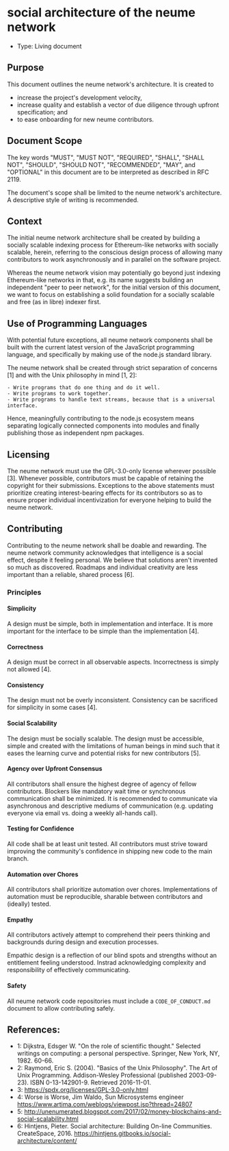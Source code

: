 # social architecture of the neume network

- Type: Living document

## Purpose

This document outlines the neume network's architecture. It is created to

- increase the project's development velocity,
- increase quality and establish a vector of due diligence through upfront
  specification; and
- to ease onboarding for new neume contributors.

## Document Scope

The key words "MUST", "MUST NOT", "REQUIRED", "SHALL", "SHALL NOT", "SHOULD",
"SHOULD NOT", "RECOMMENDED", "MAY", and "OPTIONAL" in this document are to be
interpreted as described in RFC 2119.

The document's scope shall be limited to the neume network's architecture. A
descriptive style of writing is recommended.

## Context

The initial neume network architecture shall be created by building a socially
scalable indexing process for Ethereum-like networks with socially scalable,
herein, referring to the conscious design process of allowing many contributors
to work asynchronously and in parallel on the software project.

Whereas the neume network vision may potentially go beyond just indexing
Ethereum-like networks in that, e.g. its name suggests building an independent
"peer to peer network", for the initial version of this document, we want to
focus on establishing a solid foundation for a socially scalable and free (as
in libre) indexer first.

## Use of Programming Languages

With potential future exceptions, all neume network components shall be built
with the current latest version of the JavaScript programming language, and
specifically by making use of the node.js standard library.

The neume network shall be created through strict separation of concerns [1]
and with the Unix philosophy in mind [1, 2]:

```
- Write programs that do one thing and do it well.
- Write programs to work together.
- Write programs to handle text streams, because that is a universal interface.
```

Hence, meaningfully contributing to the node.js ecosystem means separating
logically connected components into modules and finally publishing those as
independent npm packages.

## Licensing

The neume network must use the GPL-3.0-only license wherever possible [3].
Whenever possible, contributors must be capable of retaining the copyright for
their submissions. Exceptions to the above statements must prioritize creating
interest-bearing effects for its contributors so as to ensure proper individual
incentivization for everyone helping to build the neume network.

## Contributing

Contributing to the neume network shall be doable and rewarding. The neume
network community acknowledges that intelligence is a social effect, despite it
feeling personal. We believe that solutions aren't invented so much as
discovered. Roadmaps and individual creativity are less important than a
reliable, shared process [6].

### Principles

#### Simplicity

A design must be simple, both in implementation and interface. It is more
important for the interface to be simple than the implementation [4].

#### Correctness

A design must be correct in all observable aspects. Incorrectness is simply
not allowed [4].

#### Consistency

The design must not be overly inconsistent. Consistency can be sacrificed for
simplicity in some cases [4].

#### Social Scalability

The design must be socially scalable. The design must be accessible, simple and
created with the limitations of human beings in mind such that it eases the
learning curve and potential risks for new contributors [5].

#### Agency over Upfront Consensus

All contributors shall ensure the highest degree of agency of fellow
contributors. Blockers like mandatory wait time or synchronous communication
shall be minimized. It is recommended to communicate via asynchronous and
descriptive mediums of communication (e.g. updating everyone via email vs.
doing a weekly all-hands call).

#### Testing for Confidence

All code shall be at least unit tested. All contributors must strive toward
improving the community's confidence in shipping new code to the main branch.

#### Automation over Chores

All contributors shall prioritize automation over chores. Implementations of
automation must be reproducible, sharable between contributors and (ideally)
tested.

#### Empathy

All contributors actively attempt to comprehend their peers thinking and
backgrounds during design and execution processes.

Empathic design is a reflection of our blind spots and strengths without an
entitlement feeling understood. Instrad acknowledging complexity and
responsibility of effectively communicating.

#### Safety

All neume network code repositories must include a `CODE_OF_CONDUCT.md`
document to allow contributing safely.

## References:

- 1: Dijkstra, Edsger W. "On the role of scientific thought." Selected writings
  on computing: a personal perspective. Springer, New York, NY, 1982. 60-66.
- 2: Raymond, Eric S. (2004). "Basics of the Unix Philosophy". The Art of Unix
  Programming. Addison-Wesley Professional (published 2003-09-23). ISBN
  0-13-142901-9. Retrieved 2016-11-01.
- 3: https://spdx.org/licenses/GPL-3.0-only.html
- 4: Worse is Worse, Jim Waldo, Sun Microsystems engineer
  https://www.artima.com/weblogs/viewpost.jsp?thread=24807
- 5:
  http://unenumerated.blogspot.com/2017/02/money-blockchains-and-social-scalability.html
- 6: Hintjens, Pieter. Social architecture: Building On-line Communities.
  CreateSpace, 2016. https://hintjens.gitbooks.io/social-architecture/content/

